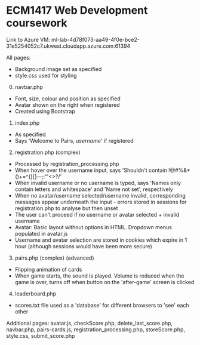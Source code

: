 # ECM1417 Web Development coursework

Link to Azure VM: ml-lab-4d78f073-aa49-4f0e-bce2-31e5254052c7.ukwest.cloudapp.azure.com:61394

All pages: 
- Background image set as specified
- style.css used for styling

0. navbar.php
- Font, size, colour and position as specified
- Avatar shown on the right when registered
- Created using Bootstrap

1. index.php
- As specified
- Says 'Welcome to Pairs, *username*' if registered

2. registration.php (complex)
- Processed by registration_processing.php
- When hover over the username input, says 'Shouldn't contain !@#%&*()+=^{}[]—;:“'<>?/'
- When invalid username or no username is typed, says 'Names only contain letters and whitespace' and 'Name not set', respectively
- When no avatar/username selected/username invalid, corresponding messages appear underneath the input - errors  stored in sessions for registration.php to analyse but then unset 
- The user can't proceed if no username or avatar selected + invalid username
- Avatar: Basic layout without options in HTML. Dropdown menus populated in avatar.js 
- Username and avatar selection are stored in cookies which expire in 1 hour (although sessions would have been more secure)

3. pairs.php (complex)
(advanced)
- Flipping animation of cards
- When game starts, the sound is played. Volume is reduced when the game is over, turns off when button on the 'after-game' screen is clicked

4. leaderboard.php
- scores.txt file used as a 'database' for different browsers to 'see' each other

Additional pages: avatar.js, checkScore.php, delete_last_score.php, navbar.php, pairs-cards.js, registration_processing.php, storeScore.php, style.css, submit_score.php
